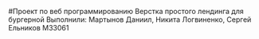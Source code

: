#Проект по веб программированию
Верстка простого лендинга для бургерной
Выполнили: Мартынов Даниил, Никита Логвиненко, Сергей Ельников М33061